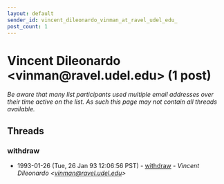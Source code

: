 ```yaml
---
layout: default
sender_id: vincent_dileonardo_vinman_at_ravel_udel_edu_
post_count: 1
---
```


# Vincent Dileonardo <vinman<span>@</span>ravel.udel.edu> (1 post)

_Be aware that many list participants used multiple email addresses over their time active on the list. As such this page may not contain all threads available._

## Threads

### withdraw
+ 1993-01-26 (Tue, 26 Jan 93 12:06:56 PST) - [withdraw](/archive/1993/01/f73e653015470345d3377e00bfdd6e19696d6434fe5f838c3a4cc01bcae1f8b3) - _Vincent Dileonardo \<vinman@ravel.udel.edu\>_


